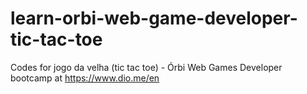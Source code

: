 # learn-orbi-web-game-developer-tic-tac-toe
Codes for jogo da velha (tic tac toe) - Órbi Web Games Developer bootcamp at https://www.dio.me/en
